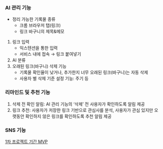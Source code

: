 ### AI 관리 기능

- 정리 가능한 기록물 종류
    - 크롬 브라우저 탭(링크)
    - 링크 바구니의 제목&메모

1. 링크 입력
   - 익스텐션을 통한 입력
   - 서비스 내에 접속 → 링크 붙여넣기
2. AI 분류
3. 오래된 링크(바구니) 삭제 기능
   - 기록물 확인율이 낮거나, 추가한지 너무 오래된 링크(바구니)는 자동 삭제
   - 사용자 별 삭제 기준 설정 기능: 주기 등


### 리마인드 및 추천 기능

1. 삭제 전 확인 알림: AI 관리 기능의 ‘삭제’ 전 사용자가 확인하도록 알림 제공
2. 링크 추천: 사용자가 저장한 링크 기반으로 관심사를 분석, 사용자가 관심 있지만 오랫동안 확인하지 않은 링크를 확인하도록 추천 알림 제공


### SNS 기능



[1차 프로젝트 기간 MVP](https://github.com/animal-squad/project-s-service-proposal/blob/main/1st_mvp_241030.md)

